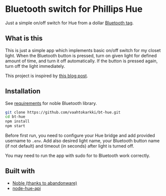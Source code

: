 # Bluetooth switch for Phillips Hue
Just a simple on/off switch for Hue from a dollar [Bluetooth tag](https://www.ebay.co.uk/itm/Smart-Tag-GPS-Tracker-Wireless-Bluetooth-Anti-Lost-Alarm-Key-Finder-Pet-Locator/323633412690).

## What is this

This is just a simple app which implements basic on/off switch for my closet light. When the Bluetooth button is pressed, turn on given light for defined amount of time, and turn it off automatically. If the button is pressed again, turn off the light immediately.

This project is inspired by [this blog post](https://medium.com/@monkeytypewritr/2-bluetooth-tags-and-tangible-uis-for-iot-47599869a7fb).

## Installation
See [requirements](https://github.com/abandonware/noble#prerequisites) for noble Bluetooth library.
```bash
git clone https://github.com/vaahtokarkki/bt-hue.git
cd bt-hue
npm install
npm start
```

Before first run, you need to configure your Hue bridge and add provided username to `.env`. Add also desired light name, your Bluetooth button name (if not default) and timeout (in seconds) after light is turned off.

You may need to run the app with sudo for to Bluetooth work correctly.

## Built with
* [Noble (thanks to  abandonware)](https://github.com/abandonware/noble)
* [node-hue-api](https://github.com/peter-murray/node-hue-api)